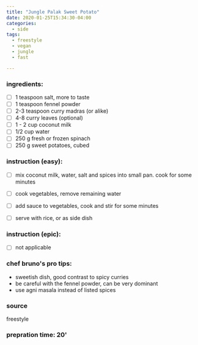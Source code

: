 ```yaml
---
title: "Jungle Palak Sweet Potato"
date: 2020-01-25T15:34:30-04:00
categories:
  - side 
tags:
  - freestyle
  - vegan
  - jungle
  - fast

---
```


### ingredients:

- [ ] 1 teaspoon salt, more to taste
- [ ] 1 teaspoon fennel powder
- [ ] 2-3 teaspoon curry madras (or alike)
- [ ] 4-8 curry leaves (optional)
- [ ] 1 - 2 cup coconut milk
- [ ] 1/2 cup water
- [ ] 250 g fresh or frozen spinach
- [ ] 250 g sweet potatoes, cubed

### instruction (easy):
- [ ] mix coconut milk, water, salt and spices into small pan. cook for some minutes
- [ ] cook vegetables, remove remaining water
- [ ] add sauce to vegetables, cook and stir for some minutes
- [ ] serve with rice, or as side dish


### instruction (epic):
- [ ] not applicable


### chef bruno's pro tips:

- sweetish dish, good contrast to spicy curries
- be careful with the fennel powder, can be very dominant
- use agni masala instead of listed spices

### source

freestyle

### prepration time: 20'

